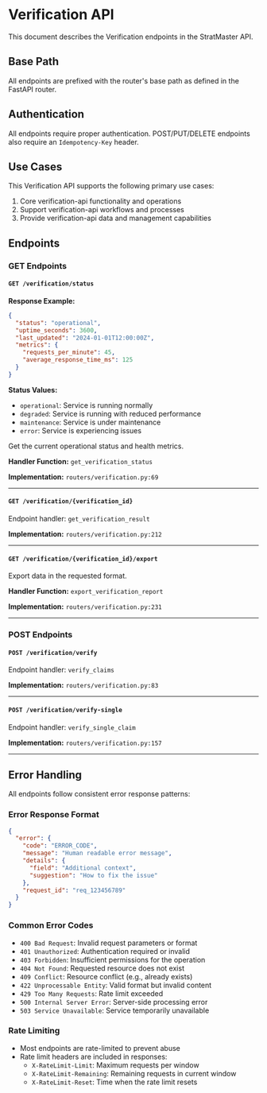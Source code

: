 # Verification API

This document describes the Verification endpoints in the StratMaster API.

## Base Path
All endpoints are prefixed with the router's base path as defined in the FastAPI router.

## Authentication
All endpoints require proper authentication. POST/PUT/DELETE endpoints also require an `Idempotency-Key` header.



## Use Cases

This Verification API supports the following primary use cases:

1. Core verification-api functionality and operations
2. Support verification-api workflows and processes
3. Provide verification-api data and management capabilities

## Endpoints

### GET Endpoints

#### `GET /verification/status`


**Response Example:**
```json
{
  "status": "operational",
  "uptime_seconds": 3600,
  "last_updated": "2024-01-01T12:00:00Z",
  "metrics": {
    "requests_per_minute": 45,
    "average_response_time_ms": 125
  }
}
```

**Status Values:**
- `operational`: Service is running normally
- `degraded`: Service is running with reduced performance
- `maintenance`: Service is under maintenance
- `error`: Service is experiencing issues


Get the current operational status and health metrics.

**Handler Function:** `get_verification_status`

**Implementation:** `routers/verification.py:69`

---

#### `GET /verification/{verification_id}`

Endpoint handler: `get_verification_result`

**Implementation:** `routers/verification.py:212`

---

#### `GET /verification/{verification_id}/export`

Export data in the requested format.

**Handler Function:** `export_verification_report`

**Implementation:** `routers/verification.py:231`

---

### POST Endpoints

#### `POST /verification/verify`

Endpoint handler: `verify_claims`

**Implementation:** `routers/verification.py:83`

---

#### `POST /verification/verify-single`

Endpoint handler: `verify_single_claim`

**Implementation:** `routers/verification.py:157`

---



## Error Handling

All endpoints follow consistent error response patterns:

### Error Response Format
```json
{
  "error": {
    "code": "ERROR_CODE",
    "message": "Human readable error message",
    "details": {
      "field": "Additional context",
      "suggestion": "How to fix the issue"
    },
    "request_id": "req_123456789"
  }
}
```

### Common Error Codes
- `400 Bad Request`: Invalid request parameters or format
- `401 Unauthorized`: Authentication required or invalid
- `403 Forbidden`: Insufficient permissions for the operation
- `404 Not Found`: Requested resource does not exist
- `409 Conflict`: Resource conflict (e.g., already exists)
- `422 Unprocessable Entity`: Valid format but invalid content
- `429 Too Many Requests`: Rate limit exceeded
- `500 Internal Server Error`: Server-side processing error
- `503 Service Unavailable`: Service temporarily unavailable

### Rate Limiting
- Most endpoints are rate-limited to prevent abuse
- Rate limit headers are included in responses:
  - `X-RateLimit-Limit`: Maximum requests per window
  - `X-RateLimit-Remaining`: Remaining requests in current window
  - `X-RateLimit-Reset`: Time when the rate limit resets



